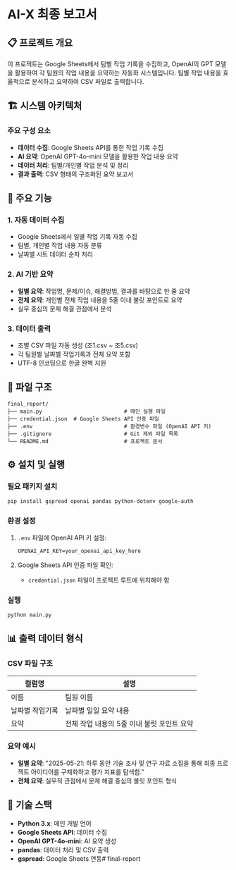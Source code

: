 # AI-X 최종 보고서

## 📋 프로젝트 개요

이 프로젝트는 Google Sheets에서 팀별 작업 기록을 수집하고, OpenAI의 GPT 모델을 활용하여 각 팀원의 작업 내용을 요약하는 자동화 시스템입니다. 팀별 작업 내용을 효율적으로 분석하고 요약하여 CSV 파일로 출력합니다.

## 🏗️ 시스템 아키텍처

### 주요 구성 요소
- **데이터 수집**: Google Sheets API를 통한 작업 기록 수집
- **AI 요약**: OpenAI GPT-4o-mini 모델을 활용한 작업 내용 요약
- **데이터 처리**: 팀별/개인별 작업 분석 및 정리
- **결과 출력**: CSV 형태의 구조화된 요약 보고서

## 🚀 주요 기능

### 1. 자동 데이터 수집
- Google Sheets에서 일별 작업 기록 자동 수집
- 팀별, 개인별 작업 내용 자동 분류
- 날짜별 시트 데이터 순차 처리

### 2. AI 기반 요약
- **일별 요약**: 작업명, 문제/이슈, 해결방법, 결과를 바탕으로 한 줄 요약
- **전체 요약**: 개인별 전체 작업 내용을 5줄 이내 불릿 포인트로 요약
- 실무 중심의 문제 해결 관점에서 분석

### 3. 데이터 출력
- 조별 CSV 파일 자동 생성 (조1.csv ~ 조5.csv)
- 각 팀원별 날짜별 작업기록과 전체 요약 포함
- UTF-8 인코딩으로 한글 완벽 지원

## 📁 파일 구조

```
final_report/
├── main.py                          # 메인 실행 파일
├── credential.json  # Google Sheets API 인증 파일
├── .env                             # 환경변수 파일 (OpenAI API 키)
├── .gitignore                       # Git 제외 파일 목록
└── README.md                        # 프로젝트 문서
```

## ⚙️ 설치 및 실행

### 필요 패키지 설치
```bash
pip install gspread openai pandas python-dotenv google-auth
```

### 환경 설정
1. `.env` 파일에 OpenAI API 키 설정:
   ```
   OPENAI_API_KEY=your_openai_api_key_here
   ```

2. Google Sheets API 인증 파일 확인:
   - `credential.json` 파일이 프로젝트 루트에 위치해야 함

### 실행
```bash
python main.py
```

## 📊 출력 데이터 형식

### CSV 파일 구조
| 컬럼명 | 설명 |
|--------|------|
| 이름 | 팀원 이름 |
| 날짜별 작업기록 | 날짜별 일일 요약 내용 |
| 요약 | 전체 작업 내용의 5줄 이내 불릿 포인트 요약 |

### 요약 예시
- **일별 요약**: "2025-05-21: 하루 동안 기술 조사 및 연구 자료 소집을 통해 최종 프로젝트 아이디어를 구체화하고 평가 지표를 탐색함."
- **전체 요약**: 실무적 관점에서 문제 해결 중심의 불릿 포인트 형식

## 🔧 기술 스택

- **Python 3.x**: 메인 개발 언어
- **Google Sheets API**: 데이터 수집
- **OpenAI GPT-4o-mini**: AI 요약 생성
- **pandas**: 데이터 처리 및 CSV 출력
- **gspread**: Google Sheets 연동#   f i n a l - r e p o r t 
 
 